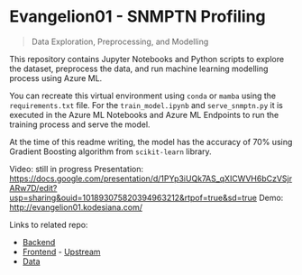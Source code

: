 # Evangelion01 - SNMPTN Profiling

> Data Exploration, Preprocessing, and Modelling

This repository contains Jupyter Notebooks and Python scripts to explore the dataset, preprocess the data, and run machine learning modelling process using Azure ML.

You can recreate this virtual environment using `conda` or `mamba` using the `requirements.txt` file. For the `train_model.ipynb` and `serve_snmptn.py` it is executed in the Azure ML Notebooks and Azure ML Endpoints to run the training process and serve the model.

At the time of this readme writing, the model has the accuracy of 70% using Gradient Boosting algorithm from `scikit-learn` library.

Video: still in progress
Presentation: https://docs.google.com/presentation/d/1PYp3iUQk7AS_qXICWVH6bCzVSjrARw7D/edit?usp=sharing&ouid=101893075820394963212&rtpof=true&sd=true
Demo: http://evangelion01.kodesiana.com/

Links to related repo:

- [Backend](https://github.com/fahminlb33/azurehackathon2022_backend)
- [Frontend](https://github.com/fahminlb33/azurehackathon2022_frontend) - [Upstream](https://github.com/ImBIOS/azurehackathon2022_frontend)
- [Data](https://github.com/fahminlb33/azurehackathon2022_data)
